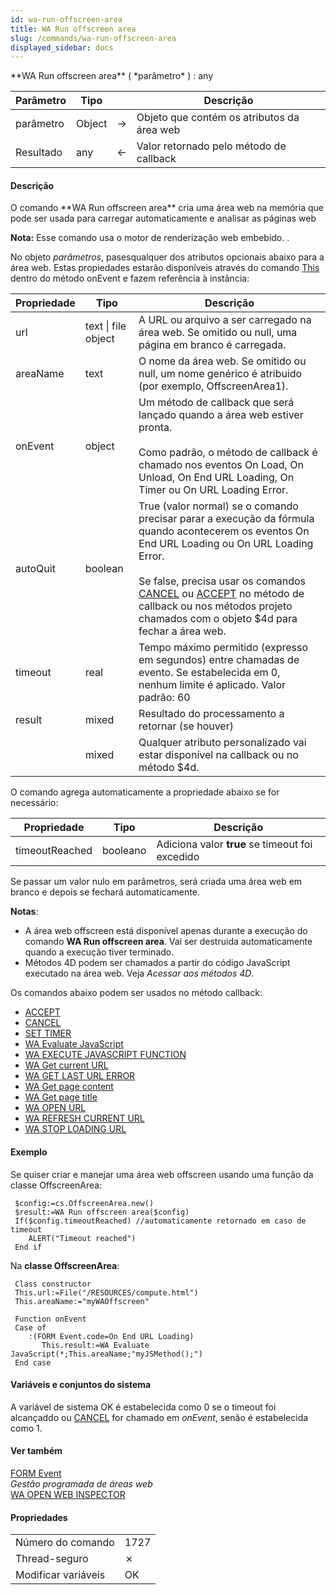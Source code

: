 ```yaml
---
id: wa-run-offscreen-area
title: WA Run offscreen area
slug: /commands/wa-run-offscreen-area
displayed_sidebar: docs
---
```


<!--REF #_command_.WA Run offscreen area.Syntax-->**WA Run offscreen area** ( *parâmetro* ) : any<!-- END REF-->
<!--REF #_command_.WA Run offscreen area.Params-->
| Parâmetro | Tipo |  | Descrição |
| --- | --- | --- | --- |
| parâmetro | Object | &#8594;  | Objeto que contém os atributos da área web |
| Resultado | any | &#8592; | Valor retornado pelo método de callback |

<!-- END REF-->

#### Descrição 

<!--REF #_command_.WA Run offscreen area.Summary-->O comando **WA Run offscreen area** cria uma área web na memória que pode ser usada para carregar automaticamente e analisar as páginas web

**Nota:** Esse comando usa o motor de renderização web embebido.<!-- END REF--> .

No objeto *parâmetros*, pasesqualquer dos atributos opcionais abaixo para a área web. Estas propiedades estarão disponíveis através do comando [This ](this.md) dentro do método onEvent e fazem referência à instância: 

| **Propriedade <br/>** | **Tipo <br/>** | **Descrição <br/>**                                                                                                                                                                                                                                                                                                                           |
| ----------------------------- | ---------------------- | ----------------------------------------------------------------------------------------------------------------------------------------------------------------------------------------------------------------------------------------------------------------------------------------------------------------------------------------------------- |
| url                           | text \| file object    | A URL ou arquivo a ser carregado na área web. Se omitido ou null, uma página em branco é carregada.                                                                                                                                                                                                                                                   |
| areaName                      | text                   | O nome da área web. Se omitido ou null, um nome genérico é atribuido (por exemplo, OffscreenArea1).                                                                                                                                                                                                                                                   |
| onEvent                       | object                 | Um método de callback que será lançado quando a área web estiver pronta.<br/><br/>Como padrão, o método de callback é chamado nos eventos On Load, On Unload, On End URL Loading, On Timer ou On URL Loading Error.                                                                                                                   |
| autoQuit                      | boolean                | True (valor normal) se o comando precisar parar a execução da fórmula quando acontecerem os eventos On End URL Loading ou On URL Loading Error.<br/><br/>Se false, precisa usar os comandos [CANCEL](cancel.md) ou [ACCEPT](accept.md) no método de callback ou nos métodos projeto chamados com o objeto $4d para fechar a área web. |
| timeout                       | real                   | Tempo máximo permitido (expresso em segundos) entre chamadas de evento. Se estabelecida em 0, nenhum limite é aplicado. Valor padrão: 60                                                                                                                                                                                                              |
| result                        | mixed                  | Resultado do processamento a retornar (se houver)                                                                                                                                                                                                                                                                                                     |
| <customProperty>              | mixed                  | Qualquer atributo personalizado vai estar disponível na callback ou no método $4d.                                                                                                                                                                                                                                                                    |

O comando agrega automaticamente a propriedade abaixo se for necessário:

| **Propriedade <br/>** | **Tipo** | **Descrição**                                   |
| ----------------------------- | -------- | ----------------------------------------------- |
| timeoutReached                | booleano | Adiciona valor **true** se timeout foi excedido |

Se passar um valor nulo em parâmetros, será criada uma área web em branco e depois se fechará automaticamente.

**Notas**: 

* A área web offscreen está disponível apenas durante a execução do comando **WA Run offscreen area**. Vai ser destruida automaticamente quando a execução tiver terminado.
* Métodos 4D podem ser chamados a partir do código JavaScript executado na área web. Veja *Acessar aos métodos 4D*.

Os comandos abaixo podem ser usados no método callback:

* [ACCEPT](accept.md)
* [CANCEL](cancel.md)
* [SET TIMER](set-timer.md)
* [WA Evaluate JavaScript](wa-evaluate-javascript.md)
* [WA EXECUTE JAVASCRIPT FUNCTION](wa-execute-javascript-function.md)
* [WA Get current URL](wa-get-current-url.md)
* [WA GET LAST URL ERROR](wa-get-last-url-error.md)
* [WA Get page content](wa-get-page-content.md)
* [WA Get page title](wa-get-page-title.md)
* [WA OPEN URL](wa-open-url.md)
* [WA REFRESH CURRENT URL](wa-refresh-current-url.md)
* [WA STOP LOADING URL](wa-stop-loading-url.md)

#### Exemplo 

Se quiser criar e manejar uma área web offscreen usando uma função da classe OffscreenArea:

```4d
 $config:=cs.OffscreenArea.new()
 $result:=WA Run offscreen area($config)
 If($config.timeoutReached) //automaticamente retornado em caso de timeout
    ALERT("Timeout reached")
 End if
```

Na **classe OffscreenArea**:

```4d
 Class constructor
 This.url:=File("/RESOURCES/compute.html")
 This.areaName:="myWAOffscreen"
 
 Function onEvent
 Case of
    :(FORM Event.code=On End URL Loading)
       This.result:=WA Evaluate JavaScript(*;This.areaName;"myJSMethod();")
 End case
```

#### Variáveis e conjuntos do sistema 

A variável de sistema OK é estabelecida como 0 se o timeout foi alcançaddo ou [CANCEL](cancel.md) for chamado em *onEvent*, senão é estabelecida como 1.

#### Ver também 

[FORM Event](../commands/form-event.md)  
*Gestão programada de áreas web*  
[WA OPEN WEB INSPECTOR](wa-open-web-inspector.md)  

#### Propriedades

|  |  |
| --- | --- |
| Número do comando | 1727 |
| Thread-seguro | &cross; |
| Modificar variáveis | OK |


